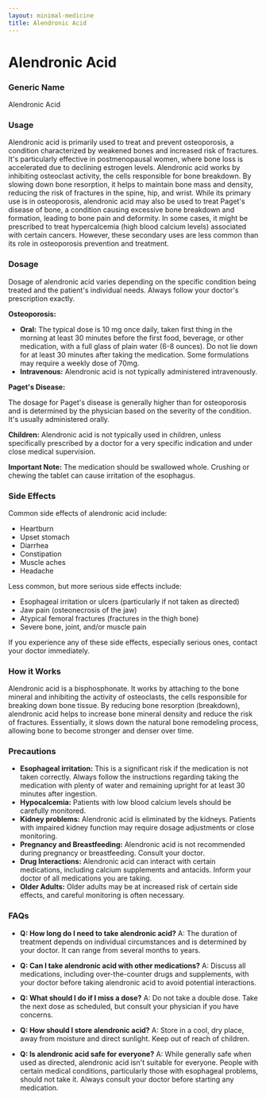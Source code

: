 ```yaml
---
layout: minimal-medicine
title: Alendronic Acid
---
```


# Alendronic Acid
### Generic Name
Alendronic Acid

### Usage
Alendronic acid is primarily used to treat and prevent osteoporosis, a condition characterized by weakened bones and increased risk of fractures.  It's particularly effective in postmenopausal women, where bone loss is accelerated due to declining estrogen levels.  Alendronic acid works by inhibiting osteoclast activity, the cells responsible for bone breakdown. By slowing down bone resorption, it helps to maintain bone mass and density, reducing the risk of fractures in the spine, hip, and wrist.  While its primary use is in osteoporosis, alendronic acid may also be used to treat Paget's disease of bone, a condition causing excessive bone breakdown and formation, leading to bone pain and deformity.  In some cases, it might be prescribed to treat hypercalcemia (high blood calcium levels) associated with certain cancers.  However, these secondary uses are less common than its role in osteoporosis prevention and treatment.


### Dosage

Dosage of alendronic acid varies depending on the specific condition being treated and the patient's individual needs.  Always follow your doctor's prescription exactly.

**Osteoporosis:**

* **Oral:** The typical dose is 10 mg once daily, taken first thing in the morning at least 30 minutes before the first food, beverage, or other medication, with a full glass of plain water (6-8 ounces).  Do not lie down for at least 30 minutes after taking the medication.  Some formulations may require a weekly dose of 70mg.
* **Intravenous:** Alendronic acid is not typically administered intravenously.

**Paget's Disease:**

The dosage for Paget's disease is generally higher than for osteoporosis and is determined by the physician based on the severity of the condition. It's usually administered orally.

**Children:** Alendronic acid is not typically used in children, unless specifically prescribed by a doctor for a very specific indication and under close medical supervision.


**Important Note:**  The medication should be swallowed whole.  Crushing or chewing the tablet can cause irritation of the esophagus.

### Side Effects

Common side effects of alendronic acid include:

* Heartburn
* Upset stomach
* Diarrhea
* Constipation
* Muscle aches
* Headache

Less common, but more serious side effects include:

* Esophageal irritation or ulcers (particularly if not taken as directed)
* Jaw pain (osteonecrosis of the jaw)
* Atypical femoral fractures (fractures in the thigh bone)
* Severe bone, joint, and/or muscle pain


If you experience any of these side effects, especially serious ones, contact your doctor immediately.


### How it Works

Alendronic acid is a bisphosphonate.  It works by attaching to the bone mineral and inhibiting the activity of osteoclasts, the cells responsible for breaking down bone tissue. By reducing bone resorption (breakdown), alendronic acid helps to increase bone mineral density and reduce the risk of fractures.  Essentially, it slows down the natural bone remodeling process, allowing bone to become stronger and denser over time.


### Precautions

* **Esophageal irritation:** This is a significant risk if the medication is not taken correctly.  Always follow the instructions regarding taking the medication with plenty of water and remaining upright for at least 30 minutes after ingestion.
* **Hypocalcemia:** Patients with low blood calcium levels should be carefully monitored.
* **Kidney problems:** Alendronic acid is eliminated by the kidneys.  Patients with impaired kidney function may require dosage adjustments or close monitoring.
* **Pregnancy and Breastfeeding:**  Alendronic acid is not recommended during pregnancy or breastfeeding.  Consult your doctor.
* **Drug Interactions:** Alendronic acid can interact with certain medications, including calcium supplements and antacids.  Inform your doctor of all medications you are taking.
* **Older Adults:**  Older adults may be at increased risk of certain side effects, and careful monitoring is often necessary.



### FAQs

* **Q: How long do I need to take alendronic acid?**  A: The duration of treatment depends on individual circumstances and is determined by your doctor. It can range from several months to years.

* **Q: Can I take alendronic acid with other medications?** A:  Discuss all medications, including over-the-counter drugs and supplements, with your doctor before taking alendronic acid to avoid potential interactions.

* **Q: What should I do if I miss a dose?** A: Do not take a double dose.  Take the next dose as scheduled, but consult your physician if you have concerns.

* **Q: How should I store alendronic acid?** A: Store in a cool, dry place, away from moisture and direct sunlight. Keep out of reach of children.

* **Q: Is alendronic acid safe for everyone?** A: While generally safe when used as directed, alendronic acid isn't suitable for everyone. People with certain medical conditions, particularly those with esophageal problems, should not take it.  Always consult your doctor before starting any medication.
